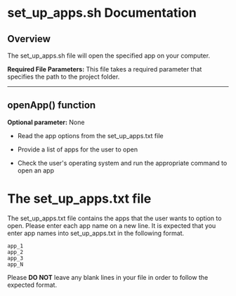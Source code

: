 # set_up_apps.sh Documentation

## Overview
The set_up_apps.sh file will open the specified app on your computer.

**Required File Parameters:** This file takes a required parameter that specifies the path to the project folder.

***

## openApp() function
**Optional parameter:** None

* Read the app options from the set_up_apps.txt file

* Provide a list of apps for the user to open

* Check the user's operating system and run the appropriate command to open an app


# The set_up_apps.txt file
The set_up_apps.txt file contains the apps that the user wants to option to open. Please enter each app name on a new line. It is expected that you enter app names into set_up_apps.txt in the following format.

```
app_1
app_2
app_3
app_N
```

Please **DO NOT** leave any blank lines in your file in order to follow the expected format.